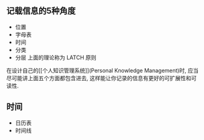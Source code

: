 ## 记载信息的5种角度
- 位置
- 字母表
- 时间
- 分类
- 分层
上面的理论称为 LATCH 原则

在设计自己的[[个人知识管理系统]](Personal Knowledge Management)时, 应当尽可能讲上面五个方面都包含进去, 这样能让你记录的信息有更好的可扩展性和可读性.


## 时间
- 日历表
- 时间线